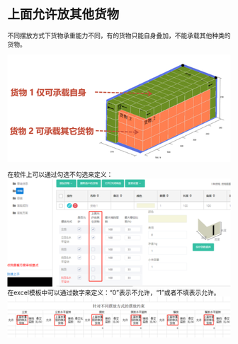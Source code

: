 # 上面允许放其他货物

不同摆放方式下货物承重能力不同，有的货物只能自身叠加，不能承载其他种类的货物。

![](/.gitbook/assets/31Ee.png)

在软件上可以通过勾选不勾选来定义：![](/.gitbook/assets/31F.png)在excel模板中可以通过数字来定义：“0”表示不允许，“1”或者不填表示允许。![](/.gitbook/assets/31G.png)

